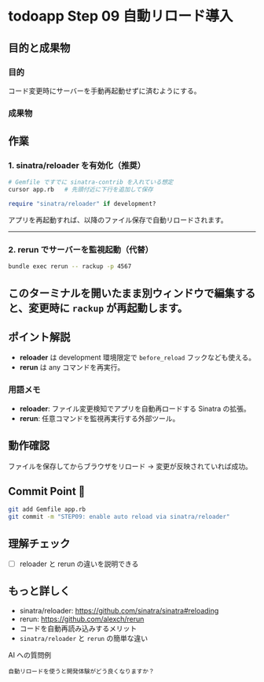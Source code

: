 # todoapp Step 09 自動リロード導入

## 目的と成果物

### 目的
コード変更時にサーバーを手動再起動せずに済むようにする。

### 成果物


## 作業
### 1. sinatra/reloader を有効化（推奨）
```bash
# Gemfile ですでに sinatra-contrib を入れている想定
cursor app.rb   # 先頭付近に下行を追加して保存
```
```ruby
require "sinatra/reloader" if development?
```
アプリを再起動すれば、以降のファイル保存で自動リロードされます。

---

### 2. rerun でサーバーを監視起動（代替）
```bash
bundle exec rerun -- rackup -p 4567
```
このターミナルを開いたまま別ウィンドウで編集すると、変更時に `rackup` が再起動します。
---

## ポイント解説
- **reloader** は development 環境限定で `before_reload` フックなども使える。
- **rerun** は any コマンドを再実行。


### 用語メモ
- **reloader**: ファイル変更検知でアプリを自動再ロードする Sinatra の拡張。
- **rerun**: 任意コマンドを監視再実行する外部ツール。


## 動作確認
ファイルを保存してからブラウザをリロード → 変更が反映されていれば成功。


## Commit Point 🚩
```bash
git add Gemfile app.rb
git commit -m "STEP09: enable auto reload via sinatra/reloader"
```


## 理解チェック
- [ ] reloader と rerun の違いを説明できる

## もっと詳しく

- sinatra/reloader: https://github.com/sinatra/sinatra#reloading
- rerun: https://github.com/alexch/rerun
- コードを自動再読み込みするメリット
- `sinatra/reloader` と `rerun` の簡単な違い

AI への質問例
```
自動リロードを使うと開発体験がどう良くなりますか？
```